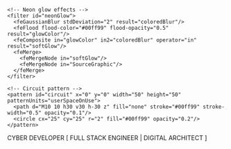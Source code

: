 <svg xmlns="http://www.w3.org/2000/svg" viewBox="0 0 800 200">
  <defs>
    <!-- Futuristic gradient -->
    <linearGradient id="cyberGrad" x1="0%" y1="0%" x2="100%" y2="100%">
      <stop offset="0%" style="stop-color:#000000">
        <animate attributeName="stop-color" values="#000000;#1a1a1a;#000000" dur="10s" repeatCount="indefinite"/>
      </stop>
      <stop offset="50%" style="stop-color:#0f0f0f">
        <animate attributeName="stop-color" values="#0f0f0f;#000000;#0f0f0f" dur="10s" repeatCount="indefinite"/>
      </stop>
      <stop offset="100%" style="stop-color:#000000">
        <animate attributeName="stop-color" values="#000000;#1a1a1a;#000000" dur="10s" repeatCount="indefinite"/>
      </stop>
    </linearGradient>
    
    <!-- Neon glow effects -->
    <filter id="neonGlow">
      <feGaussianBlur stdDeviation="2" result="coloredBlur"/>
      <feFlood flood-color="#00ff99" flood-opacity="0.5" result="glowColor"/>
      <feComposite in="glowColor" in2="coloredBlur" operator="in" result="softGlow"/>
      <feMerge>
        <feMergeNode in="softGlow"/>
        <feMergeNode in="SourceGraphic"/>
      </feMerge>
    </filter>
    
    <!-- Circuit pattern -->
    <pattern id="circuit" x="0" y="0" width="50" height="50" patternUnits="userSpaceOnUse">
      <path d="M10 10 h30 v30 h-30 z" fill="none" stroke="#00ff99" stroke-width="0.5" opacity="0.1"/>
      <circle cx="25" cy="25" r="2" fill="#00ff99" opacity="0.2"/>
    </pattern>
  </defs>
  
  <!-- Background -->
  <rect width="100%" height="100%" fill="url(#cyberGrad)"/>
  <rect width="100%" height="100%" fill="url(#circuit)">
    <animate attributeName="opacity" values="0.1;0.3;0.1" dur="5s" repeatCount="indefinite"/>
  </rect>
  
  <!-- Animated grid lines -->
  <g stroke="#00ff99" stroke-width="0.5" opacity="0.2">
    <path d="M0 100 h800">
      <animate attributeName="transform" type="translate" values="0 0; 0 20; 0 0" dur="10s" repeatCount="indefinite"/>
    </path>
    <path d="M200 0 v200">
      <animate attributeName="transform" type="translate" values="0 0; 20 0; 0 0" dur="8s" repeatCount="indefinite"/>
    </path>
    <path d="M600 0 v200">
      <animate attributeName="transform" type="translate" values="0 0; -20 0; 0 0" dur="12s" repeatCount="indefinite"/>
    </path>
  </g>
  
  <!-- Floating particles -->
  <g filter="url(#neonGlow)">
    <circle cx="50" cy="50" r="1.5" fill="#00ff99">
      <animate attributeName="cx" values="50;750;50" dur="15s" repeatCount="indefinite"/>
      <animate attributeName="cy" values="50;150;50" dur="10s" repeatCount="indefinite"/>
      <animate attributeName="opacity" values="0;1;0" dur="15s" repeatCount="indefinite"/>
    </circle>
    <circle cx="150" cy="150" r="2" fill="#00ffff">
      <animate attributeName="cx" values="150;650;150" dur="12s" repeatCount="indefinite"/>
      <animate attributeName="cy" values="150;50;150" dur="8s" repeatCount="indefinite"/>
      <animate attributeName="opacity" values="0;1;0" dur="12s" repeatCount="indefinite"/>
    </circle>
    <circle cx="750" cy="100" r="1" fill="#ff00ff">
      <animate attributeName="cx" values="750;50;750" dur="20s" repeatCount="indefinite"/>
      <animate attributeName="cy" values="100;180;100" dur="15s" repeatCount="indefinite"/>
      <animate attributeName="opacity" values="0;1;0" dur="20s" repeatCount="indefinite"/>
    </circle>
  </g>
  
  <!-- Main text with cyber effect -->
  <text x="400" y="80" text-anchor="middle" fill="#00ff99" font-family="Arial" font-size="32" font-weight="bold" filter="url(#neonGlow)">
    CYBER DEVELOPER
    <animate attributeName="opacity" values="0.8;1;0.8" dur="4s" repeatCount="indefinite"/>
  </text>
  
  <!-- Dynamic subtitle -->
  <text x="400" y="120" text-anchor="middle" fill="#00ffff" font-family="Arial" font-size="20">
    [ FULL STACK ENGINEER | DIGITAL ARCHITECT ]
    <animate attributeName="opacity" values="0.7;1;0.7" dur="6s" repeatCount="indefinite"/>
  </text>
  
  <!-- Decorative cyber lines -->
  <path d="M50,180 Q400,140 750,180" stroke="#00ff99" stroke-width="0.5" fill="none" opacity="0.3">
    <animate attributeName="d" 
             values="M50,180 Q400,140 750,180;M50,180 Q400,160 750,180;M50,180 Q400,140 750,180" 
             dur="15s" 
             repeatCount="indefinite"/>
  </path>
</svg>
